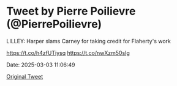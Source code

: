 # Tweet by Pierre Poilievre (@PierrePoilievre)

LILLEY: Harper slams Carney for taking credit for Flaherty's work

https://t.co/h4zfUTiysq https://t.co/nwXzm50sIg

Date: 2025-03-03 11:06:49

[Original Tweet](https://x.com/PierrePoilievre/status/1896517614601675216)
